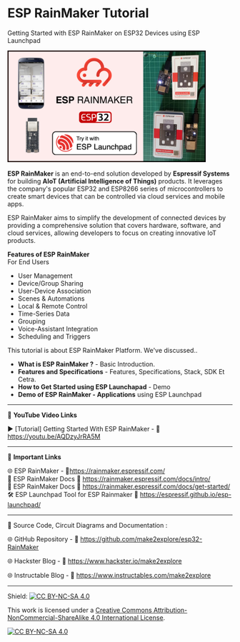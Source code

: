 # ESP RainMaker Tutorial
 Getting Started with ESP RainMaker on ESP32 Devices using ESP Launchpad 
  
<img src="/Images/Rainamker-Thumb.jpg" height="250" >
  
**ESP RainMaker** is an end-to-end solution developed by **Espressif Systems** for building **AIoT (Artificial Intelligence of Things)** products. It leverages the company's popular ESP32 and ESP8266 series of microcontrollers to create smart devices that can be controlled via cloud services and mobile apps. 
  
ESP RainMaker aims to simplify the development of connected devices by providing a comprehensive solution that covers hardware, software, and cloud services, allowing developers to focus on creating innovative IoT products.  
  
**Features of ESP RainMaker**  
For End Users  
- User Management
- Device/Group Sharing
- User-Device Association
- Scenes & Automations
- Local & Remote Control
- Time-Series Data
- Grouping
- Voice-Assistant Integration
- Scheduling and Triggers

This tutorial is about ESP RainMaker Platform. We've discussed..  
- **What is ESP RainMaker ?** - Basic Introduction. 
- **Features and Specifications** - Features, Specifications, Stack, SDK Et Cetra.  
- **How to Get Started using ESP Launchapad** - Demo
- **Demo of ESP RainMaker - Applications** using ESP Launchpad


------------------------------------------------------------------------------------------------------

📕 **YouTube Video Links**  

▶️ [Tutorial] Getting Started With ESP RainMaker - 🔗 https://youtu.be/AQDzyJrRA5M  

-------------------------------------------------------------------------------------------------------
📒 **Important Links**  
 
🌐 ESP RainMaker - 🔗https://rainmaker.espressif.com/  
📙 ESP RainMaker Docs 🔗 https://rainmaker.espressif.com/docs/intro/  
📙 ESP RainMaker Docs 🔗 https://rainmaker.espressif.com/docs/get-started/  
🛠 ESP Launchpad Tool for ESP Rainmaker 🔗 https://espressif.github.io/esp-launchpad/  

------------------------------------------------------------------------------------------------------

📜 Source Code, Circuit Diagrams and Documentation : 

🌐 GitHub Repository - 🔗 https://github.com/make2explore/esp32-RainMaker  
  
🌐 Hackster Blog - 🔗 https://www.hackster.io/make2explore  
  
🌐 Instructable Blog - 🔗 https://www.instructables.com/make2explore  
  

------------------------------------------------------------------------------------------  

Shield: [![CC BY-NC-SA 4.0][cc-by-nc-sa-shield]][cc-by-nc-sa]

This work is licensed under a
[Creative Commons Attribution-NonCommercial-ShareAlike 4.0 International License][cc-by-nc-sa].

[![CC BY-NC-SA 4.0][cc-by-nc-sa-image]][cc-by-nc-sa]

[cc-by-nc-sa]: http://creativecommons.org/licenses/by-nc-sa/4.0/
[cc-by-nc-sa-image]: https://licensebuttons.net/l/by-nc-sa/4.0/88x31.png
[cc-by-nc-sa-shield]: https://img.shields.io/badge/License-CC%20BY--NC--SA%204.0-lightgrey.svg